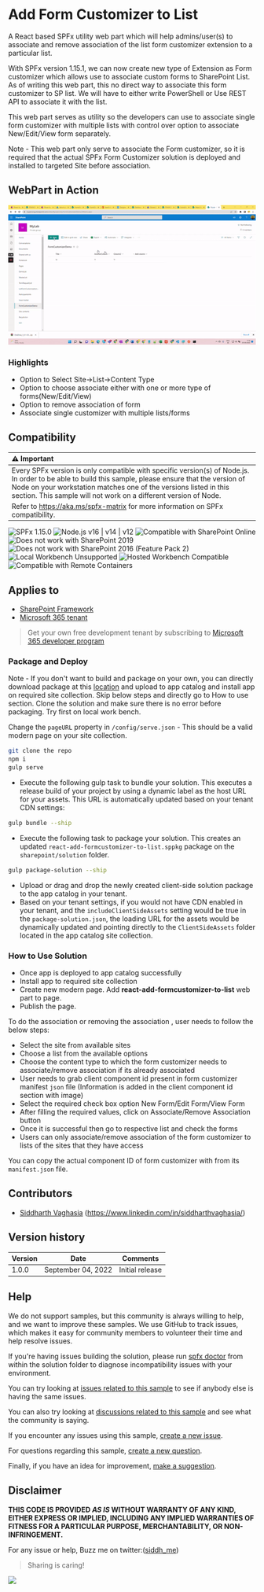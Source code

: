 # Add Form Customizer to List

A React based SPFx utility web part which will help admins/user(s) to associate and remove association of the list form customizer extension to a particular list. 

With SPFx version 1.15.1, we can now create new type of Extension as Form customizer which allows use to associate custom forms to SharePoint List.
As of writing this web part, this no direct way to associate this form customizer to SP list. We will have to either write PowerShell or Use REST API to associate it with the list.

This web part serves as utility so the developers can use to associate single form customizer with multiple lists with control over option to associate New/Edit/View form separately.

Note - This web part only serve to associate the Form customizer, so it is required that the actual SPFx Form Customizer solution is deployed and installed to targeted Site before association.

## WebPart in Action

![Web part in action](assets/webpartinaction-form.gif "Webpart in action")

### Highlights

* Option to Select Site->List->Content Type
* Option to choose associate either with one or more type of forms(New/Edit/View)
* Option to remove association of form
* Associate single customizer with multiple lists/forms

## Compatibility

| :warning: Important          |
|:---------------------------|
| Every SPFx version is only compatible with specific version(s) of Node.js. In order to be able to build this sample, please ensure that the version of Node on your workstation matches one of the versions listed in this section. This sample will not work on a different version of Node.|
|Refer to <https://aka.ms/spfx-matrix> for more information on SPFx compatibility.   |

![SPFx 1.15.0](https://img.shields.io/badge/SPFx-1.15.0-green.svg)
![Node.js v16 | v14 | v12](https://img.shields.io/badge/Node.js-v16%20%7C%20v14%20%7C%20v12-green.svg)
![Compatible with SharePoint Online](https://img.shields.io/badge/SharePoint%20Online-Compatible-green.svg)
![Does not work with SharePoint 2019](https://img.shields.io/badge/SharePoint%20Server%202019-Incompatible-red.svg "SharePoint Server 2019 requires SPFx 1.4.1 or lower")
![Does not work with SharePoint 2016 (Feature Pack 2)](https://img.shields.io/badge/SharePoint%20Server%202016%20(Feature%20Pack%202)-Incompatible-red.svg "SharePoint Server 2016 Feature Pack 2 requires SPFx 1.1")
![Local Workbench Unsupported](https://img.shields.io/badge/Local%20Workbench-Unsupported-red.svg "Local workbench is no longer available as of SPFx 1.13 and above")
![Hosted Workbench Compatible](https://img.shields.io/badge/Hosted%20Workbench-Compatible-green.svg)
![Compatible with Remote Containers](https://img.shields.io/badge/Remote%20Containers-Compatible-green.svg)

## Applies to

* [SharePoint Framework](https://learn.microsoft.com/sharepoint/dev/spfx/sharepoint-framework-overview)
* [Microsoft 365 tenant](https://learn.microsoft.com/sharepoint/dev/spfx/set-up-your-development-environment)

> Get your own free development tenant by subscribing to [Microsoft 365 developer program](http://aka.ms/m365devprogram)

### Package and Deploy

Note - If you don't want to build and package on your own, you can directly download package at this [location](https://github.com/siddharth-vaghasia/public-docs/blob/master/react-add-formcustomizer-to-list.sppkg) and upload to app catalog and install app on required site collection. Skip below steps and directly go to How to use section.
Clone the solution and make sure there is no error before packaging. Try first on local work bench.

Change the `pageURL` property in `/config/serve.json` - This should be a valid modern page on your site collection.

```bash
git clone the repo
npm i
gulp serve
```

- Execute the following gulp task to bundle your solution. This executes a release build of your project by using a dynamic label as the host URL for your assets. This URL is automatically updated based on your tenant CDN settings:
  
```bash
gulp bundle --ship
```

- Execute the following task to package your solution. This creates an updated `react-add-formcustomizer-to-list.sppkg` package on the `sharepoint/solution` folder.

```bash
gulp package-solution --ship
```

- Upload or drag and drop the newly created client-side solution package to the app catalog in your tenant.
- Based on your tenant settings, if you would not have CDN enabled in your tenant, and the `includeClientSideAssets` setting would be true in the `package-solution.json`, the loading URL for the assets would be dynamically updated and pointing directly to the `ClientSideAssets` folder located in the app catalog site collection.

### How to Use Solution

* Once app is deployed to app catalog successfully
* Install app to required site collection
* Create new modern page. Add **react-add-formcustomizer-to-list** web part to page. 
* Publish the page.

To do the association or removing the association , user needs to follow the below steps:

* Select the site from available sites
* Choose a list from the available options
* Choose the content type to which the form customizer needs to associate/remove association if its already associated
* User needs to grab client component id present in form customizer manifest `json` file (Information is added in the client component id section with image)
* Select the required check box option New Form/Edit Form/View Form
* After filling the required values, click on Associate/Remove Association button
* Once it is successful then go to respective list and check the forms 
* Users can only associate/remove association of the form customizer to lists of the sites that they have access

You can copy the actual component ID of form customizer with from its `manifest.json` file.

## Contributors

* [Siddharth Vaghasia](https://github.com/siddharth-vaghasia) (<https://www.linkedin.com/in/siddharthvaghasia/>)

## Version history

Version|Date|Comments
-------|----|--------
1.0.0|September 04, 2022|Initial release

## Help

We do not support samples, but this community is always willing to help, and we want to improve these samples. We use GitHub to track issues, which makes it easy for  community members to volunteer their time and help resolve issues.

If you're having issues building the solution, please run [spfx doctor](https://pnp.github.io/cli-microsoft365/cmd/spfx/spfx-doctor/) from within the solution folder to diagnose incompatibility issues with your environment.

You can try looking at [issues related to this sample](https://github.com/pnp/sp-dev-fx-webparts/issues?q=label%3A%22sample%3A%20react-add-formcustomizer-to-list%22) to see if anybody else is having the same issues.

You can also try looking at [discussions related to this sample](https://github.com/pnp/sp-dev-fx-webparts/discussions?discussions_q=react-add-formcustomizer-to-list) and see what the community is saying.

If you encounter any issues using this sample, [create a new issue](https://github.com/pnp/sp-dev-fx-webparts/issues/new?assignees=&labels=Needs%3A+Triage+%3Amag%3A%2Ctype%3Abug-suspected%2Csample%3A%20react-add-formcustomizer-to-list&template=bug-report.yml&sample=react-add-formcustomizer-to-list&authors=@siddharth-vaghasia&title=react-add-formcustomizer-to-list%20-%20).

For questions regarding this sample, [create a new question](https://github.com/pnp/sp-dev-fx-webparts/issues/new?assignees=&labels=Needs%3A+Triage+%3Amag%3A%2Ctype%3Aquestion%2Csample%3A%20react-add-formcustomizer-to-list&template=question.yml&sample=react-add-formcustomizer-to-list&authors=@siddharth-vaghasia&title=react-add-formcustomizer-to-list%20-%20).

Finally, if you have an idea for improvement, [make a suggestion](https://github.com/pnp/sp-dev-fx-webparts/issues/new?assignees=&labels=Needs%3A+Triage+%3Amag%3A%2Ctype%3Aenhancement%2Csample%3A%20react-add-formcustomizer-to-list&template=suggestion.yml&sample=react-add-formcustomizer-to-list&authors=@siddharth-vaghasia&title=react-add-formcustomizer-to-list%20-%20).

## Disclaimer

**THIS CODE IS PROVIDED *AS IS* WITHOUT WARRANTY OF ANY KIND, EITHER EXPRESS OR IMPLIED, INCLUDING ANY IMPLIED WARRANTIES OF FITNESS FOR A PARTICULAR PURPOSE, MERCHANTABILITY, OR NON-INFRINGEMENT.**

For any issue or help, Buzz me on twitter:([siddh_me](https://twitter.com/siddh_me/))

> Sharing is caring!

<img src="https://m365-visitor-stats.azurewebsites.net/sp-dev-fx-webparts/samples/react-add-formcustomizer-to-list" />
